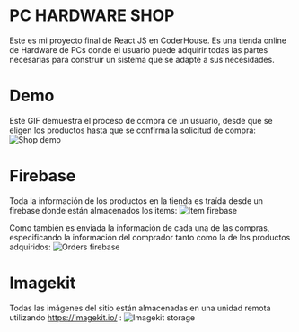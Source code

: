 # PC HARDWARE SHOP
Este es mi proyecto final de React JS en CoderHouse.
Es una tienda online de Hardware de PCs donde el usuario puede adquirir todas las partes necesarias para construir un sistema que se adapte a sus necesidades.

# Demo
Este GIF demuestra el proceso de compra de un usuario, desde que se eligen los productos hasta que se confirma la solicitud de compra:
![Shop demo](https://user-images.githubusercontent.com/81186145/142066922-617bccc3-c52b-466f-932f-4d6e6f7082de.gif)

# Firebase
Toda la información de los productos en la tienda es traída desde un firebase donde están almacenados los items:
![Item firebase](https://ik.imagekit.io/kkfreeqob0t/React_Coder/items_qOD2JWUrm.png?updatedAt=1637098207283)

Como también es enviada la información de cada una de las compras, especificando la información del comprador tanto como la de los productos adquiridos:
![Orders firebase](https://ik.imagekit.io/kkfreeqob0t/React_Coder/orders_io9Eb-bmWIf.png?updatedAt=1637098207257)

# Imagekit
Todas las imágenes del sitio están almacenadas en una unidad remota utilizando https://imagekit.io/ :
![Imagekit storage](https://ik.imagekit.io/kkfreeqob0t/React_Coder/imagekit_JxY4uNK4C.png?updatedAt=1637098493224)

